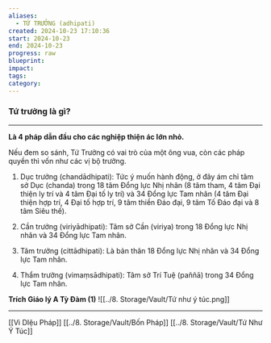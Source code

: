 ```yaml
---
aliases:
  - TỨ TRƯỞNG (adhipati)
created: 2024-10-23 17:10:36
start: 2024-10-23
end: 2024-10-23
progress: raw
blueprint: 
impact: 
tags: 
category:
---
```

### Tứ trưởng là gì?
---
**Là 4 pháp dẫn đầu cho các nghiệp thiện ác lớn nhỏ.**

Nếu đem so sánh, Tứ Trưởng có vai trò của một ông vua, còn các pháp quyền thì vốn như các vị bộ trưởng.

1. Dục trưởng (chandādhipati): Tức ý muốn hành động, ở đây ám chỉ tâm sở Dục (chanda) trong 18 tâm Đổng lực Nhị nhân (8 tâm tham, 4 tâm Đại thiện ly trí và 4 tâm Đại tố ly trí) và 34 Đổng lực Tam nhân (4 tâm Đại thiện hợp trí, 4 Đại tố hợp trí, 9 tâm thiền Đáo đại, 9 tâm Tố Đáo đại và 8 tâm Siêu thế).

2. Cần trưởng (viriyādhipati): Tâm sở Cần (viriya) trong 18 Đổng lực Nhị nhân và 34 Đổng lực Tam nhân.

3. Tâm trưởng (cittādhipati): Là bản thân 18 Đổng lực Nhị nhân và 34 Đổng lực Tam nhân.

4. Thẩm trưởng (vimaṃsādhipati): Tâm sở Trí Tuệ (paññā) trong 34 Đổng lực Tam nhân.


**Trích Giáo lý A Tỳ Đàm (1)**
![[../8. Storage/Vault/Tứ như ý túc.png]]

---
[[Vi DIệu Pháp]]
[[../8. Storage/Vault/Bốn Pháp]]
[[../8. Storage/Vault/Tứ Như Ý Túc]]
